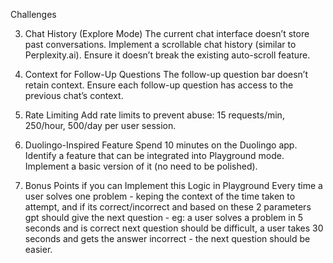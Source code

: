 Challenges

3. Chat History (Explore Mode)
The current chat interface doesn’t store past conversations.
Implement a scrollable chat history (similar to Perplexity.ai).
Ensure it doesn’t break the existing auto-scroll feature.
4. Context for Follow-Up Questions
The follow-up question bar doesn’t retain context.
Ensure each follow-up question has access to the previous chat’s context.

6. Rate Limiting
Add rate limits to prevent abuse:
15 requests/min, 250/hour, 500/day per user session.
7. Duolingo-Inspired Feature
Spend 10 minutes on the Duolingo app.
Identify a feature that can be integrated into Playground mode.
Implement a basic version of it (no need to be polished).
8. Bonus Points if you can Implement this Logic in Playground 
Every time a user solves one problem - keping the context of the time taken to attempt, and if its correct/incorrect and based on these 2 parameters gpt should give the next question - eg: a user solves a problem in 5 seconds and is correct next question should be difficult, a user takes 30 seconds and gets the answer incorrect - the next question should be easier.
